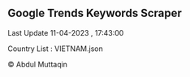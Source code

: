 

## Google Trends Keywords Scraper 
 
Last Update 11-04-2023 , 17:43:00

Country List :
VIETNAM.json



© Abdul Muttaqin 
